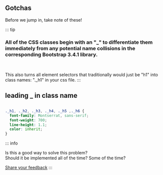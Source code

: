 ## Gotchas

Before we jump in, take note of these! 

::: tip 

### All of the CSS classes begin with an "_" to differentiate them immediately from any potential name collisions in the corresponding Bootstrap 3.4.1 library.
<br><div></div>

This also turns all element selectors that traditionally would just be "h1" into class names: "._h1" in your css file. 
:::
## leading _ in class name 

```css 

._h1, ._h2, ._h3, ._h4, ._h5 ,._h6 {
  font-family: Montserrat, sans-serif;
  font-weight: 700;
  line-height: 1.1;
  color: inherit;
}
```

::: info 

Is this a good way to solve this problem? <br>
Should it be implemented all of the time? Some of the time? 
<br><div></div>
[Share your feedback](../../contact)
:::